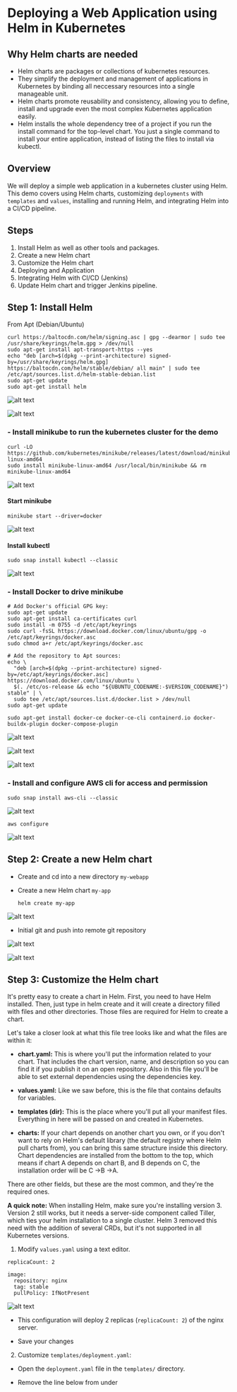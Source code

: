 # Deploying a Web Application using Helm in Kubernetes

## Why Helm charts are needed
- Helm charts are packages or collections of kubernetes resources.
- They simplify the deployment and management of applications in Kubernetes by binding all neccessary resources into a single manageable unit.
- Helm charts promote reusability and consistency, allowing you to define, install and upgrade even the most complex Kubernetes application easily.
- Helm installs the whole dependency tree of a project if you run the install command for the top-level chart. You just a single command to install your entire application, instead of listing the files to install via kubectl.

## Overview
We will deploy a simple web application in a kubernetes cluster using Helm. This demo covers using Helm charts, customizing `deployments` with `templates` and `values`, installing and running Helm, and integrating Helm into a CI/CD pipeline.

## Steps
1. Install Helm as well as other tools and packages.
2. Create a new Helm chart
3. Customize the Helm chart
4. Deploying and Application
5. Integrating Helm with CI/CD (Jenkins)
6. Update Helm chart and trigger Jenkins pipeline.


## Step 1: Install Helm
From Apt (Debian/Ubuntu)

```
curl https://baltocdn.com/helm/signing.asc | gpg --dearmor | sudo tee /usr/share/keyrings/helm.gpg > /dev/null
sudo apt-get install apt-transport-https --yes
echo "deb [arch=$(dpkg --print-architecture) signed-by=/usr/share/keyrings/helm.gpg] https://baltocdn.com/helm/stable/debian/ all main" | sudo tee /etc/apt/sources.list.d/helm-stable-debian.list
sudo apt-get update
sudo apt-get install helm
```

![alt text](<Images/Helm Install.PNG>)

![alt text](<Images/Helm Install2.PNG>)

### - Install minikube to run the kubernetes cluster for the demo

```
curl -LO https://github.com/kubernetes/minikube/releases/latest/download/minikube-linux-amd64
sudo install minikube-linux-amd64 /usr/local/bin/minikube && rm minikube-linux-amd64
```
![alt text](<Images/minikube Install.PNG>)

#### Start minikube 
`minikube start --driver=docker`

![alt text](<Images/start minikube.PNG>)

#### Install kubectl

`sudo snap install kubectl --classic`

![alt text](<Images/install kubectl.PNG>)


### - Install Docker to drive minikube

```
# Add Docker's official GPG key:
sudo apt-get update
sudo apt-get install ca-certificates curl
sudo install -m 0755 -d /etc/apt/keyrings
sudo curl -fsSL https://download.docker.com/linux/ubuntu/gpg -o /etc/apt/keyrings/docker.asc
sudo chmod a+r /etc/apt/keyrings/docker.asc

# Add the repository to Apt sources:
echo \
  "deb [arch=$(dpkg --print-architecture) signed-by=/etc/apt/keyrings/docker.asc] https://download.docker.com/linux/ubuntu \
  $(. /etc/os-release && echo "${UBUNTU_CODENAME:-$VERSION_CODENAME}") stable" | \
  sudo tee /etc/apt/sources.list.d/docker.list > /dev/null
sudo apt-get update
```

```
sudo apt-get install docker-ce docker-ce-cli containerd.io docker-buildx-plugin docker-compose-plugin
```
![alt text](<Images/Docker Install.PNG>)

![alt text](<Images/Docker Install2.PNG>)

![alt text](<Images/Docker Install3.PNG>)

### - Install and configure AWS cli for access and permission

`sudo snap install aws-cli --classic`

![alt text](<Images/AWS CLI Install.PNG>)

`aws configure`

![alt text](<Images/AWS configure.PNG>)

## Step 2: Create a new Helm chart

- Create and cd into a new directory `my-webapp`
- Create a new Helm chart `my-app`

  `helm create my-app`
  
 ![alt text](<Images/create Helm chart.PNG>) 

- Initial git and push into remote git repository

![alt text](<Images/git init.PNG>)

![alt text](<Images/git push.PNG>)


## Step 3: Customize the Helm chart

It's pretty easy to create a chart in Helm. First, you need to have Helm installed. Then, just type in helm create <chart name> and it will create a directory filled with files and other directories. Those files are required for Helm to create a chart.

Let's take a closer look at what this file tree looks like and what the files are within it:

- **chart.yaml:** This is where you'll put the information related to your chart. That includes the chart version, name, and description so you can find it if you publish it on an open repository. Also in this file you'll be able to set external dependencies using the dependencies key.

- **values.yaml:** Like we saw before, this is the file that contains defaults for variables.

- **templates (dir):** This is the place where you'll put all your manifest files. Everything in here will be passed on and created in Kubernetes.

- **charts:** If your chart depends on another chart you own, or if you don't want to rely on Helm's default library (the default registry where Helm pull charts from), you can bring this same structure inside this directory. Chart dependencies are installed from the bottom to the top, which means if chart A depends on chart B, and B depends on C, the installation order will be C ->B ->A.

There are other fields, but these are the most common, and they're the required ones.

**A quick note:** When installing Helm, make sure you're installing version 3. Version 2 still works, but it needs a server-side component called Tiller, which ties your helm installation to a single cluster. Helm 3 removed this need with the addition of several CRDs, but it's not supported in all Kubernetes versions.

1. Modify `values.yaml` using a text editor.

```
replicaCount: 2

image:
  repository: nginx
  tag: stable
  pullPolicy: IfNotPresent
```

![alt text](<Images/modify values.PNG>)

- This configuration will deploy 2 replicas (`replicaCount: 2`) of the nginx server.

- Save your changes

2. Customize `templates/deployment.yaml`:

- Open the `deployment.yaml` file in the `templates/` directory.

- Remove the line below from under 